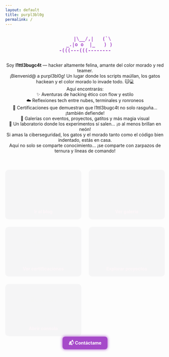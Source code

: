 ```yaml
---
layout: default
title: purpl3bl0g
permalink: /
---
```

<div class="welcome-wrapper">
<pre style="text-align: center; color: #a64ac9; font-weight: bold;">
     |\__/,|   (`\
   _.|o o  |_   ) )
-(((---(((--------
</pre>
</div>

<p style="text-align: center;">
  Soy <strong>l1ttl3bugc4t</strong> — hacker altamente felina, amante del color morado y red teamer.<br>
  ¡Bienvenid@ a purpl3bl0g! Un lugar donde los scripts maúllan, los gatos hackean y el color morado lo invade todo. 🐱💻<br>
  Aquí encontrarás:<br>
     ✨ Aventuras de hacking ético con flow y estilo<br>
     ☁️ Reflexiones tech entre nubes, terminales y ronroneos<br>
     🔐 Certificaciones que demuestran que l1ttl3bugc4t no solo rasguña... ¡también defiende!<br>
     📸 Galerías con eventos, proyectos, gatitos y más magia visual<br>
     🧪 Un laboratorio donde los experimentos sí salen... ¡o al menos brillan en neón!<br>
     Si amas la ciberseguridad, los gatos y el morado tanto como el código bien indentado, estás en casa.<br>
     Aquí no solo se comparte conocimiento... ¡se comparte con zarpazos de ternura y líneas de comando!<br>
</p>

<div class="home-grid">
  <div class="home-card">
    <h3>📖 Blog</h3>
    <p>Reflexiones y aventuras del mundo ciber.</p>
    <a href="/blog">Ir al blog</a>
  </div>
  <div class="home-card">
    <h3>📸 Galería</h3>
    <p>Fotos de eventos, proyectos y momentos especiales.</p>
    <a href="/galeria">Ver galería</a>
  </div>
  <div class="home-card">
    <h3>🏅 Certificaciones</h3>
    <p>Logros, aprendizajes y reconocimientos.</p>
    <a href="/certs">Ver certificaciones</a>
  </div>
  <div class="home-card">
    <h3>🧪 Laboratorio</h3>
    <p>Scripts, herramientas y experimentos personales.</p>
    <a href="/lab">Explorar proyectos</a>
  </div>
  <div class="home-card">
    <h3>🖥️ Consola</h3>
    <p>Un easter egg interactivo para lxs curiosxs.</p>
    <a href="/consola">Abrir consola</a>
  </div>
</div>

<div style="text-align: center; margin-top: 2rem;">
  <a href="/contact" class="contact-btn">📬 Contáctame</a>
</div>

<style>
.typing-title {
  width: 28ch;
  animation: typing 3s steps(28), blink 0.5s step-end infinite alternate;
  white-space: nowrap;
  overflow: hidden;
  border-right: 2px solid #a64ac9;
  color: #a64ac9;
  text-align: center;
  font-size: 2rem;
  margin-top: 1rem;
}

@keyframes typing {
  from { width: 0 }
  to { width: 28ch }
}

@keyframes blink {
  50% { border-color: transparent; }
}

.home-grid {
  display: grid;
  grid-template-columns: repeat(auto-fit, minmax(220px, 1fr));
  gap: 1.5rem;
  margin-top: 2rem;
}

.home-card {
  background: #1c1c2b;
  padding: 1rem;
  border-radius: 10px;
  text-align: center;
  box-shadow: 0 0 10px rgba(166, 74, 201, 0.3);
}

.home-card a {
  color: #f72585;
  text-decoration: none;
  font-weight: bold;
}

.home-card a:hover {
  text-decoration: underline;
}

.contact-btn {
  background: #a64ac9;
  color: white;
  padding: 0.7rem 1.2rem;
  border-radius: 8px;
  text-decoration: none;
  font-weight: bold;
  box-shadow: 0 0 10px rgba(166, 74, 201, 0.4);
}

.contact-btn:hover {
  background: #5a189a;
}

/* Fade-in animación para tarjetas */
@keyframes fadeIn {
  from { opacity: 0; transform: translateY(20px); }
  to { opacity: 1; transform: translateY(0); }
}

.home-card {
  animation: fadeIn 1s ease forwards;
  transition: transform 0.3s ease, box-shadow 0.3s ease;
}

.home-card:hover {
  transform: scale(1.03);
  box-shadow: 0 0 20px rgba(166, 74, 201, 0.6);
}

/* Glow pulsante en botón de contacto */
.contact-btn {
  animation: glow 2s ease-in-out infinite alternate;
}

@keyframes glow {
  0% { box-shadow: 0 0 10px #a64ac9; }
  100% { box-shadow: 0 0 20px #f72585; }
}

.welcome-wrapper {
  max-width: 100%;
  overflow-x: auto;
  word-break: break-word;
  padding: 0 1rem;
  box-sizing: border-box;
}
.welcome-wrapper pre {
  white-space: pre-wrap;
  font-size: 0.95rem;
}
</style>
